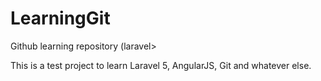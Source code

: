 # LearningGit
Github learning repository (laravel>

This is a test project to learn Laravel 5, AngularJS, Git and whatever else.

